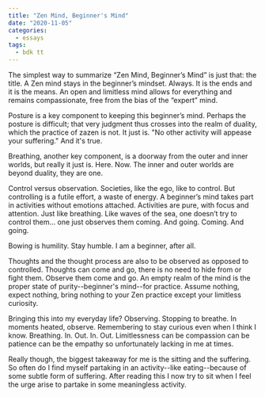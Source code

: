 ```yaml
---
title: "Zen Mind, Beginner's Mind"
date: "2020-11-05"
categories:
  - essays
tags:
  - bdk tt
---
```

The simplest way to summarize “Zen Mind, Beginner’s Mind” is just that: the title. A Zen mind stays in the beginner’s mindset. Always. It is the ends and it is the means. An open and limitless mind allows for everything and remains compassionate, free from the bias of the “expert” mind.

Posture is a key component to keeping this beginner’s mind. Perhaps the posture is difficult; that very judgment thus crosses into the realm of duality, which the practice of zazen is not. It just is. "No other activity will appease your suffering." And it's true.

Breathing, another key component, is a doorway from the outer and inner worlds, but really it just is. Here. Now. The inner and outer worlds are beyond duality, they are one.

Control versus observation. Societies, like the ego, like to control. But controlling is a futile effort, a waste of energy. A beginner’s mind takes part in activities without emotions attached. Activities are pure, with focus and attention. Just like breathing. Like waves of the sea, one doesn’t try to control them… one just observes them coming. And going. Coming. And going.

Bowing is humility. Stay humble. I am a beginner, after all.

Thoughts and the thought process are also to be observed as opposed to controlled. Thoughts can come and go, there is no need to hide from or fight them. Observe them come and go. An empty realm of the mind is the proper state of purity--beginner's mind--for practice. Assume nothing, expect nothing, bring nothing to your Zen practice except your limitless curiosity.

Bringing this into my everyday life? Observing. Stopping to breathe. In moments heated, observe. Remembering to stay curious even when I think I know. Breathing. In. Out. In. Out. Limitlessness can be compassion can be patience can be the empathy so unfortunately lacking in me at times.

Really though, the biggest takeaway for me is the sitting and the suffering. So often do I find myself partaking in an activity--like eating--because of some subtle form of suffering. After reading this I now try to sit when I feel the urge arise to partake in some meaningless activity.